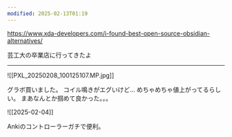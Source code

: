 ```yaml
---
modified: 2025-02-13T01:19
---
```



https://www.xda-developers.com/i-found-best-open-source-obsidian-alternatives/


芸工大の卒業店に行ってきたよ




--- 


![[PXL_20250208_100125107.MP.jpg]]


グラボ買いました。
コイル鳴きがエグいけど…
めちゃめちゃ値上がってるらしい。
まあなんとか掴めて良かった。。。






![[2025-02-04]]



Ankiのコントローラーガチで便利。

